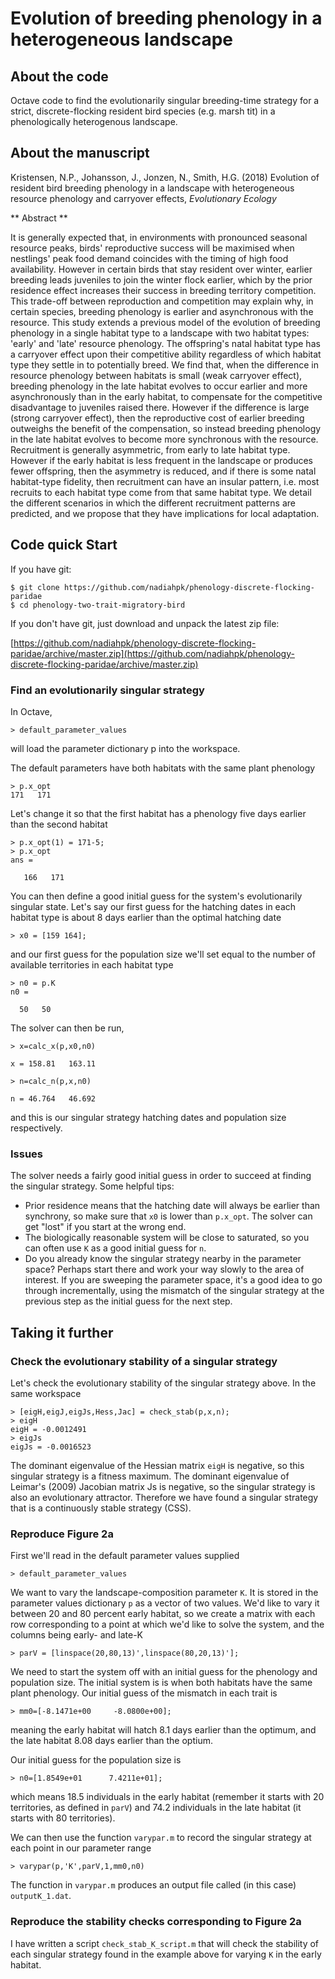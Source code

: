 # Evolution of breeding phenology in a heterogeneous landscape

## About the code

Octave code to find the evolutionarily singular breeding-time strategy for a strict, discrete-flocking resident bird species (e.g. marsh tit) in a phenologically heterogenous landscape.

## About the manuscript

Kristensen, N.P., Johansson, J., Jonzen, N., Smith, H.G. (2018) Evolution of resident bird breeding phenology in a landscape with heterogeneous resource phenology and carryover effects, *Evolutionary Ecology*

** Abstract **

It is generally expected that, in environments with pronounced seasonal resource peaks, birds' reproductive success will be maximised when nestlings' peak food demand coincides with the timing of high food availability. However in certain birds that stay resident over winter, earlier breeding leads juveniles to join the winter flock earlier, which by the prior residence effect increases their success in breeding territory competition. This trade-off between reproduction and competition may explain why, in certain species, breeding phenology is earlier and asynchronous with the resource. This study extends a previous model of the evolution of breeding phenology in a single habitat type to a landscape with two habitat types: 'early' and 'late' resource phenology. The offspring's natal habitat type has a carryover effect upon their competitive ability regardless of which habitat type they settle in to potentially breed. We find that, when the difference in resource phenology between habitats is small (weak carryover effect), breeding phenology in the late habitat evolves to occur earlier and more asynchronously than in the early habitat, to compensate for the competitive disadvantage to juveniles raised there. However if the difference is large (strong carryover effect), then the reproductive cost of earlier breeding outweighs the benefit of the compensation, so instead breeding phenology in the late habitat evolves to become more synchronous with the resource. Recruitment is generally asymmetric, from early to late habitat type. However if the early habitat is less frequent in the landscape or produces fewer offspring, then the asymmetry is reduced, and if there is some natal habitat-type fidelity, then recruitment can have an insular pattern, i.e. most recruits to each habitat type come from that same habitat type. We detail the different scenarios in which the different recruitment patterns are predicted, and we propose that they have implications for local adaptation.

## Code quick Start

If you have git:

    $ git clone https://github.com/nadiahpk/phenology-discrete-flocking-paridae
    $ cd phenology-two-trait-migratory-bird

If you don't have git, just download and unpack the latest zip file:

[https://github.com/nadiahpk/phenology-discrete-flocking-paridae/archive/master.zip](https://github.com/nadiahpk/phenology-discrete-flocking-paridae/archive/master.zip)

### Find an evolutionarily singular strategy

In Octave,

```> default_parameter_values```

will load the parameter dictionary p into the workspace. 

The default parameters have both habitats with the same
plant phenology

```
> p.x_opt
171   171
```

Let's change it so that the first habitat has a phenology
five days earlier than the second habitat

```
> p.x_opt(1) = 171-5;
> p.x_opt
ans =

   166   171 
```

You can then define a good initial guess for the system's
evolutionarily singular state. Let's say our first guess for the
hatching dates in each habitat type is about 8 days earlier
than the optimal hatching date

```
> x0 = [159 164];
```

and our first guess for the population size we'll set equal
to the number of available territories in each habitat type

```
> n0 = p.K
n0 =

  50   50 
```

The solver can then be run,

```
> x=calc_x(p,x0,n0)

x = 158.81   163.11

> n=calc_n(p,x,n0)

n = 46.764   46.692
```

and this is our singular strategy hatching dates and
population size respectively.

### Issues

The solver needs a fairly good initial guess in order to succeed at finding the singular strategy. Some helpful tips:

* Prior residence means that the hatching date will always be earlier than synchrony, so make sure that ```x0``` is lower than ```p.x_opt```. The solver can get "lost" if you start at the wrong end.
* The biologically reasonable system will be close to saturated, so you can often use ```K``` as a good initial guess for ```n```.
* Do you already know the singular strategy nearby in the parameter space? Perhaps start there and work your way slowly to the area of interest. If you are sweeping the parameter space, it's a good idea to go through incrementally, using the mismatch of the singular strategy at the previous step as the initial guess for the next step.

## Taking it further

### Check the evolutionary stability of a singular strategy

Let's check the evolutionary stability of the singular
strategy above. In the same workspace

```
> [eigH,eigJ,eigJs,Hess,Jac] = check_stab(p,x,n);
> eigH
eigH = -0.0012491
> eigJs
eigJs = -0.0016523
```

The dominant eigenvalue of the Hessian matrix ```eigH``` is
negative, so this singular strategy is a fitness maximum.
The dominant eigenvalue of Leimar's (2009) Jacobian
matrix Js is negative, so the singular strategy is also
an evolutionary attractor. Therefore we have found a singular
strategy that is a continuously stable strategy (CSS).

### Reproduce Figure 2a

First we'll read in the default parameter values supplied 

```
> default_parameter_values
```

We want to vary the landscape-composition parameter ```K```.
It is stored in the parameter values dictionary ```p``` as a
vector of two values. We'd like to vary it between 20 and 80
percent early habitat, so we create a matrix with each row
corresponding to a point at which we'd like to solve the
system, and the columns being early- and late-K
```
> parV = [linspace(20,80,13)',linspace(80,20,13)'];
```

We need to start the system off with an initial guess for
the phenology and population size. The initial system is 
is when both habitats have the same plant phenology. Our
initial guess of the mismatch in each trait is
```
> mm0=[-8.1471e+00     -8.0800e+00];
```
meaning the early habitat will hatch 8.1 days earlier than
the optimum, and the late habitat 8.08 days earlier than the
optium.

Our initial guess for the population size is
```
> n0=[1.8549e+01      7.4211e+01];
```
which means 18.5 individuals in the early habitat (remember
it starts with 20 territories, as defined in ```parV```) and 
74.2 individuals in the late habitat (it starts with 80
territories).

We can then use the function ```varypar.m``` to record the
singular strategy at each point in our parameter range
```
> varypar(p,'K',parV,1,mm0,n0)
```
The function in ```varypar.m``` produces an output file
called (in this case) ```outputK_1.dat```. 

### Reproduce the stability checks corresponding to Figure 2a

I have written a script ```check_stab_K_script.m``` that
will check the stability of each singular strategy found in the example
above for varying ```K``` in the early habitat.

